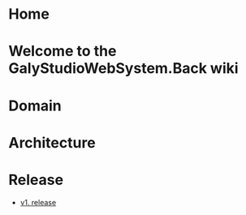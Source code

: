 # Home

# Welcome to the GalyStudioWebSystem.Back wiki
# Domain
# Architecture
# Release
- [v1. release](https://github.com/Kenny-Tinoco/GalyStudioWebSystem.Back/wiki/v1.-Release)
